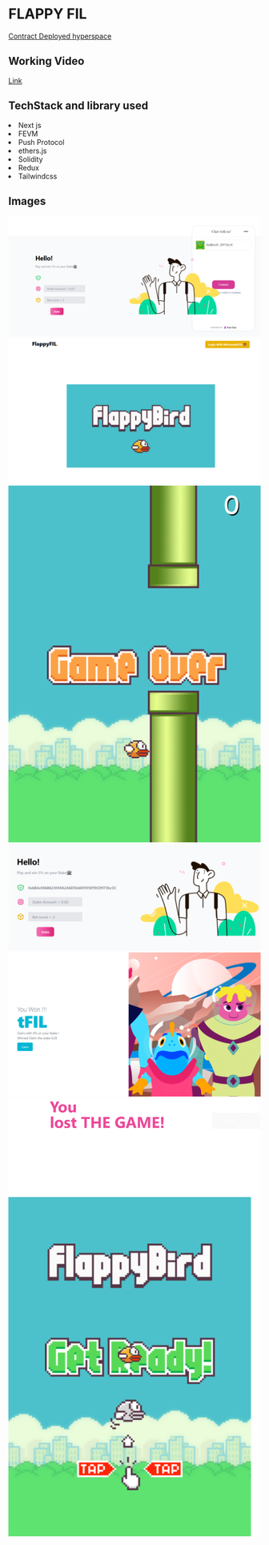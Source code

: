 # FLAPPY FIL
<a href="https://hyperspace.filfox.info/en/address/0x6b4c696b623fa9a2a6d5b6e9101ef19cd973bc3c">Contract Deployed hyperspace</a>


## Working Video
<a href="https://www.loom.com/share/b0513942c927426da7d9d299942071ce"> Link </a>

## TechStack and library used
<li>Next js</li>
<li>FEVM</li>
<li>Push Protocol</li>
<li>ethers.js</li>
<li>Solidity</li>
<li>Redux</li>
<li>Tailwindcss</li>


## Images
<img src="./assets/push.png" />
<br/>
<img src="./assets/home.png" />
<br/>
<img src="./assets/game.png" />
<br/>
<img src="./assets/dashboard.png" />
<br/>
<img src="./assets/won.png" />
<br/>
<img src="./assets/lost.png" />
<br/>
<img src="./assets/game2.png"/>
